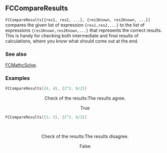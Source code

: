 ## FCCompareResults

`FCCompareResults[{res1, res2, ...}, {res1Known, res2Known, ...}]` compares the given list of expression `{res1,res2,...}` to the list of expressions `{res1Known,res2Known,...}` that represents the correct results. This is handy for checking both intermediate and final results of calculations, where you know what should come out at the end.

### See also

[FCMathcSolve](FCMathcSolve).

### Examples

```mathematica
FCCompareResults[{4, 4}, {2^2, 8/2}]
```

$$\text{Check of the results:} \text{The results agree.}$$

$$\text{True}$$

```mathematica
FCCompareResults[{3, 5}, {2^2, 8/2}] 
  
 

```

$$\text{Check of the results:} \text{The results disagree.}$$

$$\text{False}$$